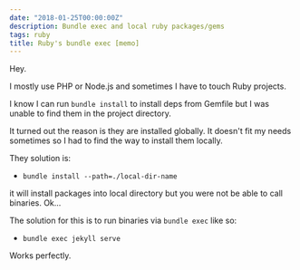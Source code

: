 ```yaml
---
date: "2018-01-25T00:00:00Z"
description: Bundle exec and local ruby packages/gems
tags: ruby
title: Ruby's bundle exec [memo]
---
```


Hey.

I mostly use PHP or Node.js and sometimes I have to touch Ruby projects.

I know I can run `bundle install` to install deps from Gemfile but I was unable to find them in the project directory.

It turned out the reason is they are installed globally. It doesn't fit my needs sometimes so I had to find the way to install them locally.


They solution is:

- `bundle install --path=./local-dir-name`


it will install packages into local directory but you were not be able to call binaries. Ok...

The solution for this is to run binaries via `bundle exec` like so:

- `bundle exec jekyll serve`


Works perfectly.
